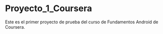 # Proyecto_1_Coursera
Este es el primer proyecto de prueba del curso de Fundamentos Android de Coursera.
